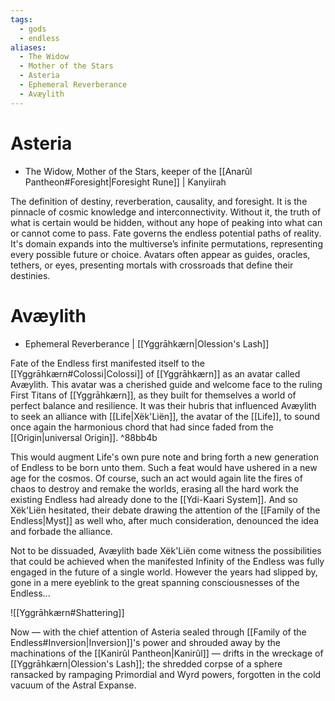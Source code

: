 ```yaml
---
tags:
  - gods
  - endless
aliases:
  - The Widow
  - Mother of the Stars
  - Asteria
  - Ephemeral Reverberance
  - Avæylith
---
```

# Asteria 
- The Widow, Mother of the Stars, keeper of the [[Anarûl Pantheon#Foresight|Foresight Rune]] | Kanyiirah

The definition of destiny, reverberation, causality, and foresight. It is the pinnacle of cosmic knowledge and interconnectivity. Without it, the truth of what is certain would be hidden, without any hope of peaking into what can or cannot come to pass. Fate governs the endless potential paths of reality. It's domain expands into the multiverse’s infinite permutations, representing every possible future or choice. Avatars often appear as guides, oracles, tethers, or eyes, presenting mortals with crossroads that define their destinies.

# Avæylith
- Ephemeral Reverberance | [[Yggrāhkærn|Olession's Lash]]

Fate of the Endless first manifested itself to the [[Yggrāhkærn#Colossi|Colossi]] of [[Yggrāhkærn]] as an avatar called Avæylith. This avatar was a cherished guide and welcome face to the ruling First Titans of [[Yggrāhkærn]], as they built for themselves a world of perfect balance and resilience. It was their hubris that influenced Avæylith to seek an alliance with [[Life|Xëk'Liën]], the avatar of the [[Life]], to sound once again the harmonious chord that had since faded from the [[Origin|universal Origin]].  ^88bb4b

This would augment Life's own pure note and bring forth a new generation of Endless to be born unto them. Such a feat would have ushered in a new age for the cosmos. Of course, such an act would again lite the fires of chaos to destroy and remake the worlds, erasing all the hard work the existing Endless had already done to the [[Ydi-Kaari System]]. And so Xëk'Liën hesitated, their debate drawing the attention of the [[Family of the Endless|Myst]] as well who, after much consideration, denounced the idea and forbade the alliance.

Not to be dissuaded, Avæylith bade Xëk'Liën come witness the possibilities that could be achieved when the manifested Infinity of the Endless was fully engaged in the future of a single world. However the years had slipped by, gone in a mere eyeblink to the great spanning consciousnesses of the Endless...

![[Yggrāhkærn#Shattering]]

Now — with the chief attention of Asteria sealed through [[Family of the Endless#Inversion|Inversion]]'s power and shrouded away by the machinations of the [[Kanirûl Pantheon|Kanirûl]] —  drifts in the wreckage of [[Yggrāhkærn|Olession's Lash]]; the shredded corpse of a sphere ransacked by rampaging Primordial and Wyrd powers, forgotten in the cold vacuum of the Astral Expanse.